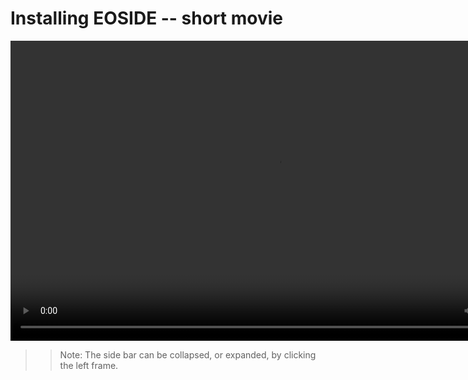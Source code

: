 # Installing EOSIDE -- short movie

<!-- The HTML tag <video> is not served well by Markdown: therefore the source has to be expressed explicitly. Compare:
![](../images/file_structure.png)
where ../images is automatically converted to ../_images -->

<video src="_static/installing.mp4" width="854" height="480" controls preload></video>

>> Note: The side bar can be collapsed, or expanded, by clicking the left frame.